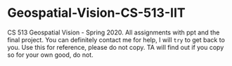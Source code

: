 # Geospatial-Vision-CS-513-IIT
CS 513 Geospatial Vision - Spring 2020. All assignments with ppt and the final project. You can definitely contact me for help, I will `try` to get back to you.
Use this for reference, please do not copy. TA will find out if you copy so for your own good, do not.
